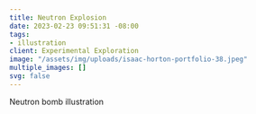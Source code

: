 ```yaml
---
title: Neutron Explosion
date: 2023-02-23 09:51:31 -08:00
tags:
- illustration
client: Experimental Exploration
image: "/assets/img/uploads/isaac-horton-portfolio-38.jpeg"
multiple_images: []
svg: false
---
```


Neutron bomb illustration